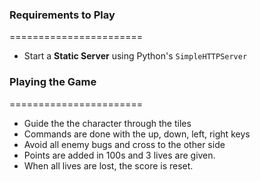 
### Requirements to Play
=======================
*  Start a **Static Server** using Python's `SimpleHTTPServer`

### Playing the Game
=======================

*  Guide the the character through the tiles
*  Commands are done with the up, down, left, right keys
*  Avoid all enemy bugs and cross to the other side
*  Points are added in 100s and 3 lives are given.
*  When all lives are lost, the score is reset.
